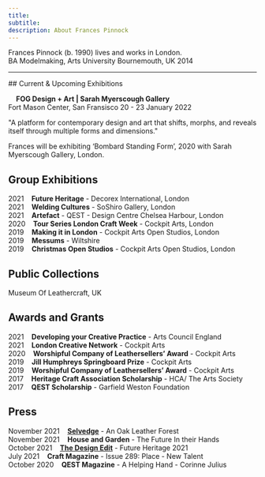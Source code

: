 ```yaml
---
title: 
subtitle: 
description: About Frances Pinnock
---
```

Frances Pinnock (b. 1990) lives and works in London.  
BA Modelmaking, Arts University Bournemouth, UK 2014


<hr />
## Current & Upcoming Exhibitions  

&nbsp;&nbsp;&nbsp; **FOG Design + Art | Sarah Myerscough Gallery**  
Fort Mason Center, San Fransisco 
20 - 23 January 2022

"A platform for contemporary design and art that shifts, morphs, and reveals itself through multiple forms and dimensions."

Frances will be exhibiting ‘Bombard Standing Form’, 2020 with Sarah Myerscough Gallery, London.



## Group Exhibitions

2021&nbsp;&nbsp;&nbsp; **Future Heritage** - Decorex International, London  
2021&nbsp;&nbsp;&nbsp; **Welding Cultures** - SoShiro Gallery, London  
2021&nbsp;&nbsp;&nbsp; **Artefact** - QEST - Design Centre Chelsea Harbour, London    
2020&nbsp;&nbsp;&nbsp; **Tour Series London Craft Week** - Cockpit Arts, London  
2019&nbsp;&nbsp;&nbsp; **Making it in London** - Cockpit Arts Open Studios, London  
2019&nbsp;&nbsp;&nbsp; **Messums** - Wiltshire  
2019&nbsp;&nbsp;&nbsp; **Christmas Open Studios** - Cockpit Arts Open Studios, London  

## Public Collections 

Museum Of Leathercraft, UK

## Awards and Grants  
2021&nbsp;&nbsp;&nbsp; **Developing your Creative Practice** - Arts Council England  
2021&nbsp;&nbsp;&nbsp; **London Creative Network** - Cockpit Arts  
2020&nbsp;&nbsp;&nbsp; **Worshipful Company of Leathersellers’ Award** - Cockpit Arts  
2019&nbsp;&nbsp;&nbsp; **Jill Humphreys Springboard Prize** - Cockpit Arts  
2019&nbsp;&nbsp;&nbsp; **Worshipful Company of Leathersellers’ Award** - Cockpit Arts  
2017&nbsp;&nbsp;&nbsp; **Heritage Craft Association Scholarship** - HCA/ The Arts Society  
2017&nbsp;&nbsp;&nbsp; **QEST Scholarship** - Garfield Weston Foundation  

## Press
November 2021&nbsp;&nbsp;&nbsp; **[Selvedge](https://www.selvedge.org/blogs/selvedge/an-oak-leather-forest/)** - An Oak Leather Forest   
November 2021&nbsp;&nbsp;&nbsp; **House and Garden** - The Future In their Hands  
October 2021&nbsp;&nbsp;&nbsp; **[The Design Edit](https://thedesignedit.com/future-heritage-2021/)** - Future Heritage 2021  
July 2021&nbsp;&nbsp;&nbsp; **Craft Magazine** - Issue 289: Place - New Talent  
October 2020&nbsp;&nbsp;&nbsp; **QEST Magazine** - A Helping Hand - Corinne Julius 
